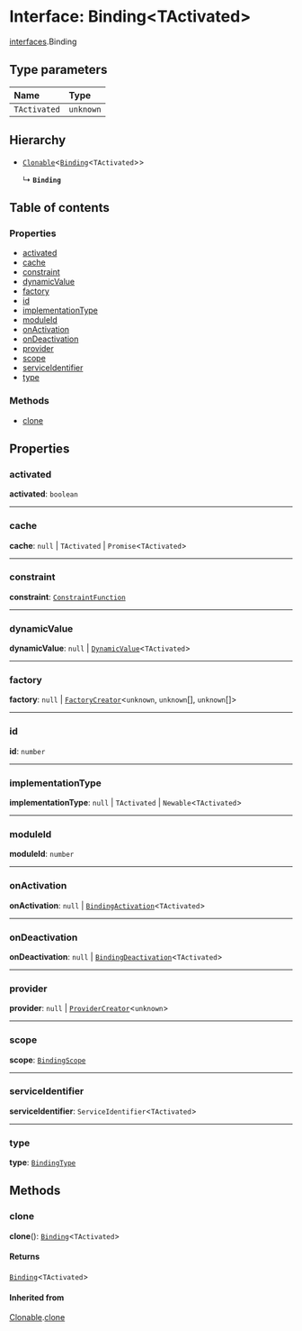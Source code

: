 # Interface: Binding\<TActivated>

[interfaces](/auto-docs/free-layout-editor/modules/interfaces.md).Binding

## Type parameters

| Name | Type |
| :------ | :------ |
| `TActivated` | `unknown` |

## Hierarchy

* [`Clonable`](/auto-docs/free-layout-editor/interfaces/interfaces.Clonable.md)<[`Binding`](/auto-docs/free-layout-editor/interfaces/interfaces.Binding.md)<`TActivated`>>

  ↳ **`Binding`**

## Table of contents

### Properties

* [activated](/auto-docs/free-layout-editor/interfaces/interfaces.Binding.md#activated)
* [cache](/auto-docs/free-layout-editor/interfaces/interfaces.Binding.md#cache)
* [constraint](/auto-docs/free-layout-editor/interfaces/interfaces.Binding.md#constraint)
* [dynamicValue](/auto-docs/free-layout-editor/interfaces/interfaces.Binding.md#dynamicvalue)
* [factory](/auto-docs/free-layout-editor/interfaces/interfaces.Binding.md#factory)
* [id](/auto-docs/free-layout-editor/interfaces/interfaces.Binding.md#id)
* [implementationType](/auto-docs/free-layout-editor/interfaces/interfaces.Binding.md#implementationtype)
* [moduleId](/auto-docs/free-layout-editor/interfaces/interfaces.Binding.md#moduleid)
* [onActivation](/auto-docs/free-layout-editor/interfaces/interfaces.Binding.md#onactivation)
* [onDeactivation](/auto-docs/free-layout-editor/interfaces/interfaces.Binding.md#ondeactivation)
* [provider](/auto-docs/free-layout-editor/interfaces/interfaces.Binding.md#provider)
* [scope](/auto-docs/free-layout-editor/interfaces/interfaces.Binding.md#scope)
* [serviceIdentifier](/auto-docs/free-layout-editor/interfaces/interfaces.Binding.md#serviceidentifier)
* [type](/auto-docs/free-layout-editor/interfaces/interfaces.Binding.md#type)

### Methods

* [clone](/auto-docs/free-layout-editor/interfaces/interfaces.Binding.md#clone)

## Properties

### activated

**activated**: `boolean`

***

### cache

**cache**: `null` | `TActivated` | `Promise`<`TActivated`>

***

### constraint

**constraint**: [`ConstraintFunction`](/auto-docs/free-layout-editor/interfaces/interfaces.ConstraintFunction.md)

***

### dynamicValue

**dynamicValue**: `null` | [`DynamicValue`](/auto-docs/free-layout-editor/types/interfaces.DynamicValue.md)<`TActivated`>

***

### factory

**factory**: `null` | [`FactoryCreator`](/auto-docs/free-layout-editor/types/interfaces.FactoryCreator.md)<`unknown`, `unknown`\[], `unknown`\[]>

***

### id

**id**: `number`

***

### implementationType

**implementationType**: `null` | `TActivated` | `Newable`<`TActivated`>

***

### moduleId

**moduleId**: `number`

***

### onActivation

**onActivation**: `null` | [`BindingActivation`](/auto-docs/free-layout-editor/types/interfaces.BindingActivation.md)<`TActivated`>

***

### onDeactivation

**onDeactivation**: `null` | [`BindingDeactivation`](/auto-docs/free-layout-editor/types/interfaces.BindingDeactivation.md)<`TActivated`>

***

### provider

**provider**: `null` | [`ProviderCreator`](/auto-docs/free-layout-editor/types/interfaces.ProviderCreator.md)<`unknown`>

***

### scope

**scope**: [`BindingScope`](/auto-docs/free-layout-editor/types/interfaces.BindingScope.md)

***

### serviceIdentifier

**serviceIdentifier**: `ServiceIdentifier`<`TActivated`>

***

### type

**type**: [`BindingType`](/auto-docs/free-layout-editor/types/interfaces.BindingType.md)

## Methods

### clone

**clone**(): [`Binding`](/auto-docs/free-layout-editor/interfaces/interfaces.Binding.md)<`TActivated`>

#### Returns

[`Binding`](/auto-docs/free-layout-editor/interfaces/interfaces.Binding.md)<`TActivated`>

#### Inherited from

[Clonable](/auto-docs/free-layout-editor/interfaces/interfaces.Clonable.md).[clone](/auto-docs/free-layout-editor/interfaces/interfaces.Clonable.md#clone)
